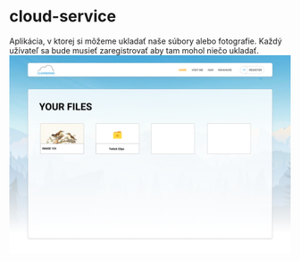 # cloud-service
Aplikácia, v ktorej si môžeme ukladať naše súbory alebo fotografie. Každý užívateľ sa bude musieť zaregistrovať aby tam mohol niečo ukladať. 
![page](https://github.com/AppsLab-2/cloud-service/blob/master/READMEIMAGES/Preview.png)
